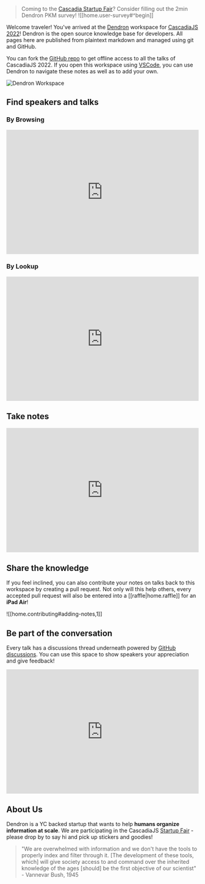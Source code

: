 
> Coming to the [Cascadia Startup Fair](https://2022.cascadiajs.com/conference/startup-fair)? Consider filling out the 2min Dendron PKM survey!
![[home.user-survey#^begin]]

Welcome traveler! You've arrived at the [Dendron](https://www.dendron.so/) workspace for [CascadiaJS 2022](https://2022.cascadiajs.com/)! Dendron is the open source knowledge base for developers. All pages here are published from plaintext markdown and managed using git and GitHub.

You can fork the [GitHub repo](https://github.com/dendronhq/cascadia-js-2022) to get offline access to all the talks of CascadiaJS 2022. 
If you open this workspace using [VSCode](https://code.visualstudio.com/), you can use Dendron to navigate these notes as well as to add your own. 

![Dendron Workspace](https://ik.imagekit.io/fpjzhqpv1/Fullscreen_8_29_22__6_01_PM_-rO3FY3p9.png?ik-sdk-version=javascript-1.4.3&updatedAt=1661821303348)


## Find speakers and talks

### By Browsing

<div style="position: relative; padding-bottom: 64.5933014354067%; height: 0;"><iframe src="https://www.loom.com/embed/b9b0e77e4c204550852fd372d3d9e0af" frameborder="0" webkitallowfullscreen mozallowfullscreen allowfullscreen style="position: absolute; top: 0; left: 0; width: 100%; height: 100%;"></iframe></div>

### By Lookup

<div style="position: relative; padding-bottom: 64.5933014354067%; height: 0;"><iframe src="https://www.loom.com/embed/fa72444c2925431fb3e98971356fa590" frameborder="0" webkitallowfullscreen mozallowfullscreen allowfullscreen style="position: absolute; top: 0; left: 0; width: 100%; height: 100%;"></iframe></div>

## Take notes

<div style="position: relative; padding-bottom: 64.5933014354067%; height: 0;"><iframe src="https://www.loom.com/embed/2ba14ecbbf9543b8a0866c3aaf55e1fb" frameborder="0" webkitallowfullscreen mozallowfullscreen allowfullscreen style="position: absolute; top: 0; left: 0; width: 100%; height: 100%;"></iframe></div>

## Share the knowledge

If you feel inclined, you can also contribute your notes on talks back to this workspace by creating a pull request. Not only will this help others, every accepted pull request will also be entered into a [[raffle|home.raffle]] for an **iPad Air**!

![[home.contributing#adding-notes,1]]

## Be part of the conversation

Every talk has a discussions thread underneath powered by [GitHub discussions](https://giscus.app/). You can use this space to show speakers your appreciation and give feedback!

<div style="position: relative; padding-bottom: 64.5933014354067%; height: 0;"><iframe src="https://www.loom.com/embed/192095840b604cf8a2e79c78b1899572" frameborder="0" webkitallowfullscreen mozallowfullscreen allowfullscreen style="position: absolute; top: 0; left: 0; width: 100%; height: 100%;"></iframe></div>

## About Us
Dendron is a YC backed startup that wants to help **humans organize information at scale**.  We are participating in the CascadiaJS [Startup Fair](https://2022.cascadiajs.com/conference/startup-fair#dendron) - please drop by to say hi and pick up stickers and goodies!

> "We are overwhelmed with information and we don't have the tools to properly index and filter through it. [The development of these tools, which] will give society access to and command over the inherited knowledge of the ages [should] be the first objective of our scientist" - Vannevar Bush, 1945

